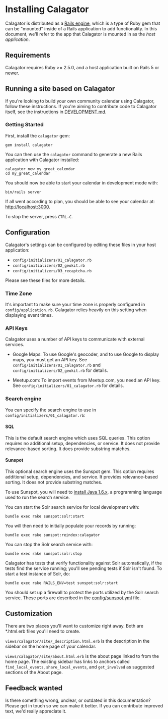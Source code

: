 # Installing Calagator

Calagator is distributed as a [Rails engine](http://guides.rubyonrails.org/engines.html), which is a type of Ruby gem that can be "mounted" inside of a Rails application to add functionality. In this document, we'll refer to the app that Calagator is mounted in as the *host application*.

## Requirements

Calagator requires Ruby >= 2.5.0, and a host application built on Rails 5 or newer.

## Running a site based on Calagator

If you're looking to build your own community calendar using Calagator, follow these instructions. If you're aiming to contribute code to Calagator itself, see the instructions in [DEVELOPMENT.md](https://github.com/calagator/calagator/blob/main/DEVELOPMENT.md).

### Getting Started

First, install the `calagator` gem:

    gem install calagator
    
You can then use the `calagator` command to generate a new Rails application with Calagator installed:

    calagator new my_great_calendar
    cd my_great_calendar

You should now be able to start your calendar in development mode with:

    bin/rails server

If all went according to plan, you should be able to see your calendar at: [http://localhost:3000](http://localhost:3000).

To stop the server, press `CTRL-C`.

## Configuration

Calagator's settings can be configured by editing these files in your host application:

* `config/initializers/01_calagator.rb`
* `config/initializers/02_geokit.rb`
* `config/initializers/03_recaptcha.rb`

Please see these files for more details.

### Time Zone

It's important to make sure your time zone is properly configured in `config/application.rb`. Calagator relies heavily on this setting when displaying event times.

### API Keys

Calagator uses a number of API keys to communicate with external services.

* Google Maps: To use Google's geocoder, and to use Google to display maps, you must get an API key.  See `config/initializers/01_calagator.rb` and `config/initializers/02_geokit.rb` for details.

* Meetup.com: To import events from Meetup.com, you need an API key. See `config/initializers/01_calagator.rb` for details.

### Search engine

You can specify the search engine to use in `config/initializers/01_calagator.rb`:

#### SQL

This is the default search engine which uses SQL queries. This option requires no additional setup, dependencies, or service. It does not provide relevance-based sorting. It does provide substring matches.

#### Sunspot

This optional search engine uses the Sunspot gem. This option requires additional setup, dependencies, and service. It provides relevance-based sorting. It does not provide substring matches.

To use Sunspot, you will need to [install Java 1.6.x](http://www.java.com/getjava), a programming language used to run the search service.

You can start the Solr search service for local development with:

    bundle exec rake sunspot:solr:start

You will then need to initially populate your records by running:

    bundle exec rake sunspot:reindex:calagator

You can stop the Solr search service with:

    bundle exec rake sunspot:solr:stop

Calagator has tests that verify functionality against Solr automatically, if the tests find the service running; you'll see pending tests if Solr isn't found. To start a test instance of Solr, do:

    bundle exec rake RAILS_ENV=test sunspot:solr:start

You should set up a firewall to protect the ports utilized by the Solr search service. These ports are described in the [config/sunspot.yml](config/sunspot.yml) file.

## Customization

There are two places you'll want to customize right away. Both are *.html.erb files you'll need to create.

`views/calagator/site/_description.html.erb` is the description in the sidebar on the home page of your calendar.

`views/calagator/site/about.html.erb` is the about page linked to from the home page. The existing sidebar has links to anchors called `find_local_events`, `share_local_events`, and `get_involved` as suggested sections of the About page.

<!--
**TODO: engine CSS and view overrides, variables.scss, config.scss(?)**
-->

Feedback wanted
---------------

Is there something wrong, unclear, or outdated in this documentation? Please get in touch so we can make it better. If you can contribute improved text, we'd really appreciate it.